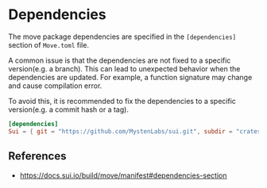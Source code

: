 # Dependencies

The move package dependencies are specified in the `[dependencies]` section of `Move.toml` file.

A common issue is that the dependencies are not fixed to a specific version(e.g. a branch).
This can lead to unexpected behavior when the dependencies are updated.
For example, a function signature may change and cause compilation error.

To avoid this, it is recommended to fix the dependencies to a specific version(e.g. a commit hash or a tag).

```toml
[dependencies]
Sui = { git = "https://github.com/MystenLabs/sui.git", subdir = "crates/sui-framework/packages/sui-framework", rev = "devnet-v1.1.0" }
```

## References

- https://docs.sui.io/build/move/manifest#dependencies-section

